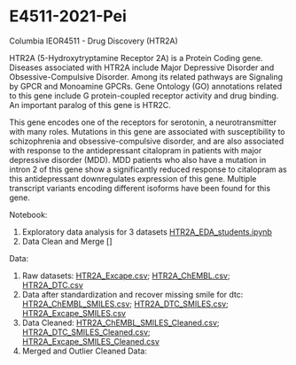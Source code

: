 # E4511-2021-Pei
Columbia IEOR4511 - Drug Discovery (HTR2A)

HTR2A (5-Hydroxytryptamine Receptor 2A) is a Protein Coding gene. Diseases associated with HTR2A include Major Depressive Disorder and Obsessive-Compulsive Disorder. Among its related pathways are Signaling by GPCR and Monoamine GPCRs. Gene Ontology (GO) annotations related to this gene include G protein-coupled receptor activity and drug binding. An important paralog of this gene is HTR2C.

This gene encodes one of the receptors for serotonin, a neurotransmitter with many roles. Mutations in this gene are associated with susceptibility to schizophrenia and obsessive-compulsive disorder, and are also associated with response to the antidepressant citalopram in patients with major depressive disorder (MDD). MDD patients who also have a mutation in intron 2 of this gene show a significantly reduced response to citalopram as this antidepressant downregulates expression of this gene. Multiple transcript variants encoding different isoforms have been found for this gene.


Notebook: 
1. Exploratory data analysis for 3 datasets [HTR2A_EDA_students.ipynb](Notebook/HTR2A_EDA_students.ipynb) 
2. Data Clean and Merge []
 
Data: 
1. Raw datasets: 
[HTR2A_Excape.csv](HTR2A_Excape.csv); [HTR2A_ChEMBL.csv](HTR2A_Excape.csv); [HTR2A_DTC.csv](HTR2A_Excape.csv)
2. Data after standardization and recover missing smile for dtc:  
[HTR2A_ChEMBL_SMILES.csv](HTR2A_ChEMBL_SMILES.csv); [HTR2A_DTC_SMILES.csv](HTR2A_DTC_SMILES.csv); [HTR2A_Excape_SMILES.csv](HTR2A_Excape_SMILES.csv)
3. Data Cleaned: 
[HTR2A_ChEMBL_SMILES_Cleaned.csv](HTR2A_ChEMBL_SMILES_Cleaned.csv); [HTR2A_DTC_SMILES_Cleaned.csv](HTR2A_DTC_SMILES_Cleaned.csv); [HTR2A_Excape_SMILES_Cleaned.csv](HTR2A_Excape_SMILES_Cleaned.csv)
4. Merged and Outlier Cleaned Data:
